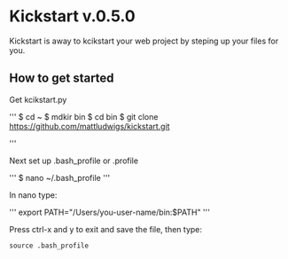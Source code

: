 # Kickstart v.0.5.0

Kickstart is away to kcikstart your web project by steping up your files for you.

## How to get started

Get kcikstart.py 

'''
$ cd ~
$ mdkir bin
$ cd bin
$ git clone https://github.com/mattludwigs/kickstart.git

'''

Next set up .bash_profile or .profile

'''
	$ nano ~/.bash_profile
'''

In nano type:

'''
export PATH="/Users/you-user-name/bin:$PATH"
'''

Press ctrl-x and y to exit and save the file, then type:


	source .bash_profile



